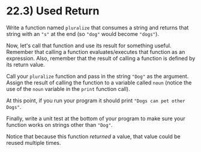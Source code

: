 # 22.3) Used Return

Write a function named `pluralize` that consumes a string and returns that
string with an `"s"` at the end (so `"dog"` would become `"dogs"`).

Now, let's call that function and use its result for something useful.
Remember that calling a function evaluates/executes that function as an
expression. Also, remember that the result of calling a function is defined by
its return value.

Call your `pluralize` function and pass in the string `"Dog"` as the argument.
Assign the result of calling the function to a variable called `noun` (notice
the use of the `noun` variable in the `print` function call).

At this point, if you run your program it should print `"Dogs can pet other Dogs"`.

Finally, write a unit test at the bottom of your program to make sure your
function works on strings other than `"Dog"`.

Notice that because this function _returned_ a value, that value could be reused
multiple times.
